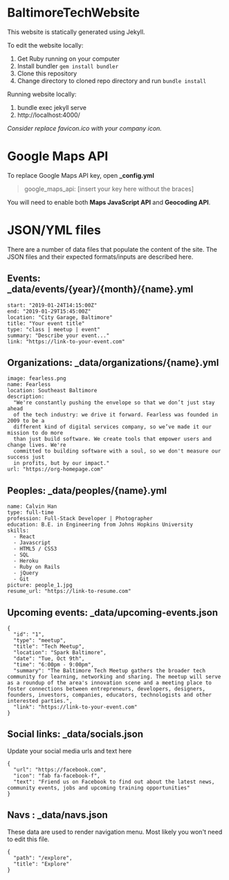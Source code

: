 # BaltimoreTechWebsite

This website is statically generated using Jekyll.

To edit the website locally:

1. Get Ruby running on your computer
2. Install bundler `gem install bundler`
3. Clone this repository
4. Change directory to cloned repo directory and run `bundle install`

Running website locally:

1. bundle exec jekyll serve
2. http://localhost:4000/

_Consider replace favicon.ico with your company icon._

# Google Maps API

To replace Google Maps API key, open **\_config.yml**

> google_maps_api: [insert your key here without the braces]

You will need to enable both **Maps JavaScript API** and **Geocoding API**.

# JSON/YML files

There are a number of data files that populate the content of the site. The JSON files and their expected formats/inputs are described here.

## Events: \_data/events/{year}/{month}/{name}.yml

```
start: "2019-01-24T14:15:00Z"
end: "2019-01-29T15:45:00Z"
location: "City Garage, Baltimore"
title: "Your event title"
type: "class | meetup | event"
summary: "Describe your event..."
link: "https://link-to-your-event.com"

```

## Organizations: \_data/organizations/{name}.yml

```
image: fearless.png
name: Fearless
location: Southeast Baltimore
description:
  "We're constantly pushing the envelope so that we don’t just stay ahead
  of the tech industry: we drive it forward. Fearless was founded in 2009 to be a
  different kind of digital services company, so we’ve made it our mission to do more
  than just build software. We create tools that empower users and change lives. We're
  committed to building software with a soul, so we don't measure our success just
  in profits, but by our impact."
url: "https://org-homepage.com"

```

## Peoples: \_data/peoples/{name}.yml

```
name: Calvin Han
type: full-time
profession: Full-Stack Developer | Photographer
education: B.E. in Engineering from Johns Hopkins University
skills:
  - React
  - Javascript
  - HTML5 / CSS3
  - SQL
  - Heroku
  - Ruby on Rails
  - jQuery
  - Git
picture: people_1.jpg
resume_url: "https://link-to-resume.com"
```

## Upcoming events: \_data/upcoming-events.json

```
{
  "id": "1",
  "type": "meetup",
  "title": "Tech Meetup",
  "location": "Spark Baltimore",
  "date": "Tue, Oct 9th",
  "time": "6:00pm - 9:00pm",
  "summary": "The Baltimore Tech Meetup gathers the broader tech community for learning, networking and sharing. The meetup will serve as a roundup of the area's innovation scene and a meeting place to foster connections between entrepreneurs, developers, designers, founders, investors, companies, educators, technologists and other interested parties.",
  "link": "https://link-to-your-event.com"
}
```

## Social links: \_data/socials.json

Update your social media urls and text here

```
{
  "url": "https://facebook.com",
  "icon": "fab fa-facebook-f",
  "text": "Friend us on Facebook to find out about the latest news, community events, jobs and upcoming training opportunities"
}
```

## Navs : \_data/navs.json

These data are used to render navigation menu. Most likely you won't need to edit this file.

```
{
  "path": "/explore",
  "title": "Explore"
}
```

